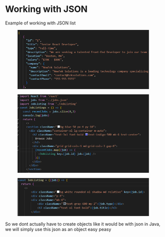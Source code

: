 # Working with JSON

Example of working with JSON list

<figure><img src="../.gitbook/assets/image (35).png" alt=""><figcaption></figcaption></figure>

<figure><img src="../.gitbook/assets/image (38).png" alt=""><figcaption></figcaption></figure>

<figure><img src="../.gitbook/assets/image (37).png" alt=""><figcaption></figcaption></figure>

So we dont actually have to create objects like it would be with json in Java, we will simply use this json as an object easy peasy
